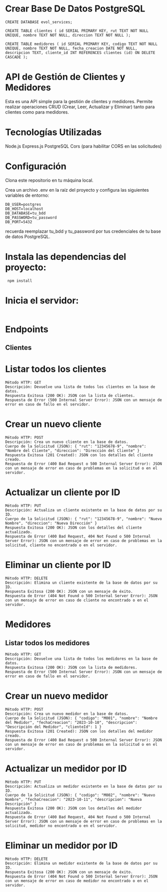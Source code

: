 # Crear Base De Datos PostgreSQL 

`CREATE DATABASE evol_services;`

`CREATE TABLE clientes (
    id SERIAL PRIMARY KEY,
    rut TEXT NOT NULL UNIQUE,
    nombre TEXT NOT NULL,
    direccion TEXT NOT NULL
);
`

`CREATE TABLE medidores (
    id SERIAL PRIMARY KEY,
    codigo TEXT NOT NULL UNIQUE,
    nombre TEXT NOT NULL,
    fecha_creacion DATE NOT NULL,
    descripcion TEXT,
    cliente_id INT REFERENCES clientes (id) ON DELETE CASCADE
);
`

# API de Gestión de Clientes y Medidores 
Esta es una API simple para la gestión de clientes y medidores. Permite realizar operaciones CRUD (Crear, Leer, Actualizar y Eliminar) tanto para clientes como para medidores.

# Tecnologías Utilizadas 
Node.js
Express.js
PostgreSQL
Cors (para habilitar CORS en las solicitudes)

# Configuración
Clona este repositorio en tu máquina local.

Crea un archivo .env en la raíz del proyecto y configura las siguientes variables de entorno:

``` PORT=8080
DB_USER=postgres
DB_HOST=localhost
DB_DATABASE=tu_bdd
DB_PASSWORD=tu_password
DB_PORT=5432
```

recuerda reemplazar tu_bdd y tu_password por tus credenciales de tu base de datos PostgreSQL.

# Instala las dependencias del proyecto:

``` npm install```

# Inicia el servidor:

``` npm start
```

# Endpoints
## Clientes

# Listar todos los clientes

```URL: /api/clientes
Método HTTP: GET
Descripción: Devuelve una lista de todos los clientes en la base de datos.
Respuesta Exitosa (200 OK): JSON con la lista de clientes.
Respuesta de Error (500 Internal Server Error): JSON con un mensaje de error en caso de fallo en el servidor.
```

# Crear un nuevo cliente

```URL: /api/clientes
Método HTTP: POST
Descripción: Crea un nuevo cliente en la base de datos.
Cuerpo de la Solicitud (JSON): { "rut": "12345678-9", "nombre": "Nombre del Cliente", "direccion": "Dirección del Cliente" }
Respuesta Exitosa (201 Created): JSON con los detalles del cliente creado.
Respuesta de Error (400 Bad Request o 500 Internal Server Error): JSON con un mensaje de error en caso de problemas en la solicitud o en el servidor.
```

# Actualizar un cliente por ID

```URL: /api/clientes/:id
Método HTTP: PUT
Descripción: Actualiza un cliente existente en la base de datos por su ID.
Cuerpo de la Solicitud (JSON): { "rut": "12345678-9", "nombre": "Nuevo Nombre", "direccion": "Nueva Dirección" }
Respuesta Exitosa (200 OK): JSON con los detalles del cliente actualizado.
Respuesta de Error (400 Bad Request, 404 Not Found o 500 Internal Server Error): JSON con un mensaje de error en caso de problemas en la solicitud, cliente no encontrado o en el servidor.
```

# Eliminar un cliente por ID

```URL: /api/clientes/:id
Método HTTP: DELETE
Descripción: Elimina un cliente existente de la base de datos por su ID.
Respuesta Exitosa (200 OK): JSON con un mensaje de éxito.
Respuesta de Error (404 Not Found o 500 Internal Server Error): JSON con un mensaje de error en caso de cliente no encontrado o en el servidor.
```

# Medidores
## Listar todos los medidores

```URL: /api/medidores
Método HTTP: GET
Descripción: Devuelve una lista de todos los medidores en la base de datos.
Respuesta Exitosa (200 OK): JSON con la lista de medidores.
Respuesta de Error (500 Internal Server Error): JSON con un mensaje de error en caso de fallo en el servidor.
```

# Crear un nuevo medidor

```URL: /api/medidores
Método HTTP: POST
Descripción: Crea un nuevo medidor en la base de datos.
Cuerpo de la Solicitud (JSON): { "codigo": "M001", "nombre": "Nombre del Medidor", "fechaCreacion": "2023-10-10", "descripcion": "Descripción del Medidor", "clienteId": 1 }
Respuesta Exitosa (201 Created): JSON con los detalles del medidor creado.
Respuesta de Error (400 Bad Request o 500 Internal Server Error): JSON con un mensaje de error en caso de problemas en la solicitud o en el servidor.
```

# Actualizar un medidor por ID

```URL: /api/medidores/:id
Método HTTP: PUT
Descripción: Actualiza un medidor existente en la base de datos por su ID.
Cuerpo de la Solicitud (JSON): { "codigo": "M002", "nombre": "Nuevo Nombre", "fechaCreacion": "2023-10-11", "descripcion": "Nueva Descripción" }
Respuesta Exitosa (200 OK): JSON con los detalles del medidor actualizado.
Respuesta de Error (400 Bad Request, 404 Not Found o 500 Internal Server Error): JSON con un mensaje de error en caso de problemas en la solicitud, medidor no encontrado o en el servidor.
```

# Eliminar un medidor por ID

```URL: /api/medidores/:id
Método HTTP: DELETE
Descripción: Elimina un medidor existente de la base de datos por su ID.
Respuesta Exitosa (200 OK): JSON con un mensaje de éxito.
Respuesta de Error (404 Not Found o 500 Internal Server Error): JSON con un mensaje de error en caso de medidor no encontrado o en el servidor.
```



